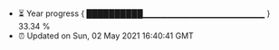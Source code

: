 - ⏳ Year progress { ██████████▁▁▁▁▁▁▁▁▁▁▁▁▁▁▁▁▁▁▁▁ } 33.34 %
- ⏰ Updated on Sun, 02 May 2021 16:40:41 GMT

